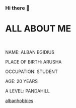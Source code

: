 ### Hi there 👋
<!DOCTYPE html>
<html>
    <head>
    </head>
    <body>
        <h1>ALL ABOUT ME</h1><br>
        <p>NAME: ALBAN EGIDIUS</p>
        <p>PLACE OF BIRTH: ARUSHA</p>
        <p>OCCUPATION: STUDENT</p>
        <p>AGE: 20 YEARS</p>
        <p>A LEVEL: PANDAHILL</p>
        <a href="albanhobbies.htm">albanhobbies</a>
    </body>
</html> 

<!--
**AlbanEgidius/AlbanEgidius** is a ✨ _special_ ✨ repository because its `README.md` (this file) appears on your GitHub profile.

Here are some ideas to get you started:

- 🔭 I’m currently working on ...
- 🌱 I’m currently learning ...
- 👯 I’m looking to collaborate on ...
- 🤔 I’m looking for help with ...
- 💬 Ask me about ...
- 📫 How to reach me: ...
- 😄 Pronouns: ...
- ⚡ Fun fact: ...
-->
